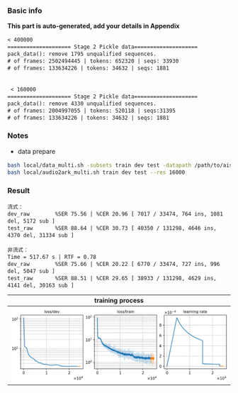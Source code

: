 ### Basic info

**This part is auto-generated, add your details in Appendix**

``` 
< 400000
==================== Stage 2 Pickle data====================
pack_data(): remove 1795 unqualified sequences.
# of frames: 2502494445 | tokens: 652320 | seqs: 33930
# of frames: 133634226 | tokens: 34632 | seqs: 1881 


 < 160000
==================== Stage 2 Pickle data====================
pack_data(): remove 4330 unqualified sequences.
# of frames: 2004997055 | tokens: 520118 | seqs:31395
# of frames: 133634226 | tokens: 34632 | seqs: 1881  
```

### Notes

* data prepare
```bash
bash local/data_multi.sh -subsets train dev test -datapath /path/to/aishell4 
bash local/audio2ark_multi.sh train dev test --res 16000
```

### Result
```
流式：
dev_raw        %SER 75.56 | %CER 20.96 [ 7017 / 33474, 764 ins, 1081 del, 5172 sub ]                        
test_raw       %SER 88.64 | %CER 30.73 [ 40350 / 131298, 4646 ins, 4370 del, 31334 sub ]    

非流式：
Time = 517.67 s | RTF = 0.78                                                                       
dev_raw        %SER 75.66 | %CER 20.22 [ 6770 / 33474, 727 ins, 996 del, 5047 sub ]
test_raw       %SER 88.51 | %CER 29.65 [ 38933 / 131298, 4629 ins, 4141 del, 30163 sub ]
```
|     training process    |
|:-----------------------:|
|![monitor](./monitor.png)|



